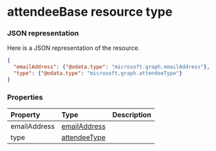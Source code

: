 # attendeeBase resource type



### JSON representation

Here is a JSON representation of the resource.

<!-- {
  "blockType": "resource",
  "optionalProperties": [

  ],
  "@odata.type": "microsoft.graph.attendeebase"
}-->

```json
{
  "emailAddress": {"@odata.type": "microsoft.graph.emailAddress"},
  "type": {"@odata.type": "microsoft.graph.attendeeType"}
}

```
### Properties
| Property	   | Type	|Description|
|:---------------|:--------|:----------|
|emailAddress|[emailAddress](emailaddress.md)||
|type|[attendeeType](attendeetype.md)||

<!-- uuid: 8fcb5dbc-d5aa-4681-8e31-b001d5168d79
2015-10-25 14:57:30 UTC -->
<!-- {
  "type": "#page.annotation",
  "description": "attendeeBase resource",
  "keywords": "",
  "section": "documentation",
  "tocPath": ""
}-->